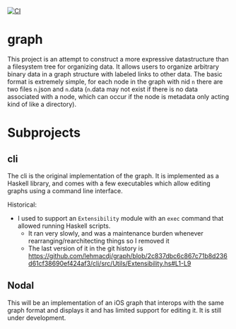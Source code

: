 [![CI](https://github.com/lehmacdj/graph/actions/workflows/ci.yml/badge.svg)](https://github.com/lehmacdj/graph/actions/workflows/ci.yml)

# graph
This project is an attempt to construct a more expressive datastructure than a filesystem tree for organizing data. It allows users to organize arbitrary binary data in a graph structure with labeled links to other data. The basic format is extremely simple, for each node in the graph with nid `n` there are two files `n`.json and `n`.data (`n`.data may not exist if there is no data associated with a node, which can occur if the node is metadata only acting kind of like a directory).

# Subprojects

## cli
The cli is the original implementation of the graph. It is implemented as a Haskell library, and comes with a few executables which allow editing graphs using a command line interface.

Historical:
- I used to support an `Extensibility` module with an `exec` command that allowed running Haskell scripts.
  - It ran very slowly, and was a maintenance burden whenever rearranging/rearchitecting things so I removed it
  - The last version of it in the git history is https://github.com/lehmacdj/graph/blob/2c837dbc6c867c71b8d236d61cf38690ef424af3/cli/src/Utils/Extensibility.hs#L1-L9

## Nodal
This will be an implementation of an iOS graph that interops with the same graph format and displays it and has limited support for editing it. It is still under development.
